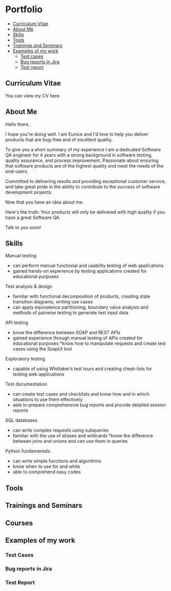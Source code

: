 # Portfolio
- [Curriculum Vitae](#curriculum-vitae)
- [About Me](#about-me)
- [Skills](#skills)
- [Tools](#tools)
- [Trainings and Seminars](trainings-and-seminars)
- [Examples of my work](#examples-of-my-work)
  * [Test cases](#test-cases)
  * [Bug reports in Jira](#bug-reports-in-jira)
  * [Test report](#test-report)

## Curriculum Vitae
You can view my CV here

## About Me

Hello there,

I hope you're doing well. I am Eunice and I'd love to help you deliver products that are bug-free and of excellent quality. 

To give you a short summary of my experience
I am a dedicated Software QA engineer for 4 years with a strong background in software testing, quality assurance, and process improvement. Passionate about ensuring that software products are of the highest quality and meet the needs of the end-users. 

Committed to delivering results and providing exceptional customer service, and take great pride in the ability to contribute to the success of software development projects.

Now that you have an idea about me. 

Here's the truth: Your products will only be delivered with high quality if you have a great Software QA.

Talk to you soon!

## Skills
Manual testing
* can perform manual functional and usability testing of web applications
* gained hands-on experience by testing applications created for educational purposes

Test analysis & design

* familiar with functional decomposition of products, creating state transition diagrams, writing use cases
* can apply equivalence partitioning, boundary value analysis and methods of pairwise testing to generate test input data

API testing
* know the difference between SOAP and REST APIs
* gained experience through manual testing of APIs created for educational purposes
*know how to manipulate requests and create test cases using the SoapUI tool

Exploratory testing
* capable of using Whittaker’s test tours and creating cheat-lists for testing web applications

Test documentation
* can create test cases and checklists and know how and in which situations to use them effectively
* able to prepare comprehensive bug reports and provide detailed session reports

SQL databases
* can write complex requests using subqueries
* familiar with the use of aliases and wildcards
*know the difference between joins and unions and can use them in queries

Python fundamentals
* can write simple functions and algorithms
* know when to use for and while
* able to comprehend easy codes


## Tools

## Trainings and Seminars

## Courses

## Examples of my work

 ### Test Cases
 
 ### Bug reports in Jira
 
 ### Test Report
